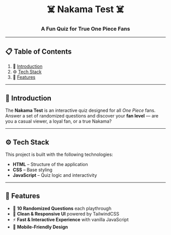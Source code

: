 <h1 align="center">☠️ Nakama Test ☠️</h1>
<h3 align="center">A Fun Quiz for True One Piece Fans</h3>

---

## 📋 Table of Contents
1. 🤖 [Introduction](#introduction)
2. ⚙️ [Tech Stack](#tech-stack)
3. 🔋 [Features](#features)

---

## 🤖 Introduction
The **Nakama Test** is an interactive quiz designed for all *One Piece* fans.  
Answer a set of randomized questions and discover your **fan level** — are you a casual viewer, a loyal fan, or a true Nakama?

---

## ⚙️ Tech Stack
This project is built with the following technologies:

- **HTML** – Structure of the application  
- **CSS** – Base styling  
- **JavaScript** – Quiz logic and interactivity  

---

## 🔋 Features
- 🎯 **10 Randomized Questions** each playthrough  
- 🎨 **Clean & Responsive UI** powered by TailwindCSS  
- ⚡ **Fast & Interactive Experience** with vanilla JavaScript  
- 📱 **Mobile-Friendly Design**  
